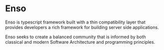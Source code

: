 # Enso

Enso is typescript framework built with a thin compatibility layer
that provides developers a rich framework for building server side applications.

Enso seeks to create a balanced community that is informed by both classical
and modern Software Architecture and programming principles.
